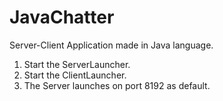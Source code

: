 # JavaChatter
Server-Client Application made in Java language.

1. Start the ServerLauncher.
2. Start the ClientLauncher.
3. The Server launches on port 8192 as default.
